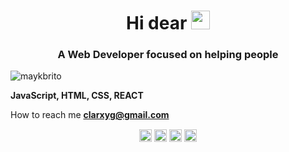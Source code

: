 <h1 align="center">Hi dear <img src="https://raw.githubusercontent.com/kaueMarques/kaueMarques/master/hi.gif" width="30px"></h1>
<h3 align="center">A Web Developer focused on helping people</h3>
<p align="left"> <img src="https://komarev.com/ghpvc/?username=maykbrito" alt="maykbrito" /> </p>


 **JavaScript, HTML, CSS, REACT**

 How to reach me **clarxyg@gmail.com**



<p align="center">
<a href="https://twitter.com/clarxyg" target="blank"><img align="center" src="https://cdn.jsdelivr.net/npm/simple-icons@3.0.1/icons/twitter.svg" alt="claragarcia" height="20" width="20" /></a>
<a href="https://linkedin.com/in/" target="blank"><img align="center" src="https://cdn.jsdelivr.net/npm/simple-icons@3.0.1/icons/linkedin.svg" alt="claragarcia" height="20" width="20" /></a>
<a href="https://fb.com/manerissima" target="blank"><img align="center" src="https://cdn.jsdelivr.net/npm/simple-icons@3.0.1/icons/facebook.svg" alt="claragarcia" height="20" width="20" /></a>
<a href="https://instagram.com/clarxyg" target="blank"><img align="center" src="https://cdn.jsdelivr.net/npm/simple-icons@3.0.1/icons/instagram.svg" alt="claragarcia" height="20" width="20" /></a>
</p>

